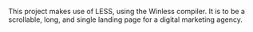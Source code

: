This project makes use of LESS, using the Winless compiler.
It is to be a scrollable, long, and single landing page for a digital marketing agency.
